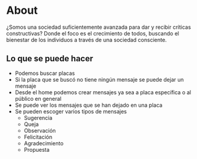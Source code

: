# About

¿Somos una sociedad suficientemente avanzada para dar y recibir críticas constructivas? Donde el foco es el crecimiento de todos, buscando el bienestar de los individuos a través de una sociedad consciente.

## Lo que se puede hacer

- Podemos buscar placas
- Si la placa que se buscó no tiene ningún mensaje se puede dejar un mensaje
- Desde el home podemos crear mensajes ya sea a placa específica o al público en general
- Se puede ver los mensajes que se han dejado en una placa
- Se pueden escoger varios tipos de mensajes
  - Sugerencia
  - Queja
  - Observación
  - Felicitación
  - Agradecimiento
  - Propuesta
